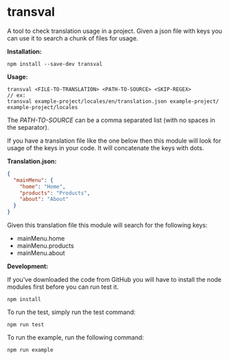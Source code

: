 # transval
A tool to check translation usage in a project. Given a json file with keys you can use it to search a chunk of files for usage.

**Installation:**
```
npm install --save-dev transval
```
 
**Usage:**
```
transval <FILE-TO-TRANSLATION> <PATH-TO-SOURCE> <SKIP-REGEX>
// ex:
transval example-project/locales/en/translation.json example-project/ example-project/locales
```
The *PATH-TO-SOURCE* can be a comma separated list (with no spaces in the separator).

If you have a translation file like the one below then this module will look for usage of the keys in your code. It will concatenate the keys with dots.

**Translation.json:**

```json
{
  "mainMenu": {
    "home": "Home",
    "products": "Products",
    "about": "About"
  }
}
```
Given this translation file this module will search for the following keys:
 * mainMenu.home
 * mainMenu.products
 * mainMenu.about

**Development:**

If you've downloaded the code from GitHub you will have to install the node modules first before you can run test it.
```
npm install 
```

To run the test, simply run the test command:
```
npm run test
```

To run the example, run the following command:
```
npm run example 
```